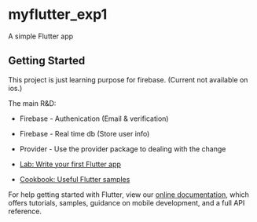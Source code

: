 # myflutter_exp1

A simple Flutter app

## Getting Started

This project is just learning purpose for firebase. (Current not available on ios.)

The main R&D:
- Firebase - Authenication (Email & verification)
- Firebase - Real time db (Store user info)
- Provider - Use the provider package to dealing with the change

- [Lab: Write your first Flutter app](https://flutter.dev/docs/get-started/codelab)
- [Cookbook: Useful Flutter samples](https://flutter.dev/docs/cookbook)

For help getting started with Flutter, view our
[online documentation](https://flutter.dev/docs), which offers tutorials,
samples, guidance on mobile development, and a full API reference.
